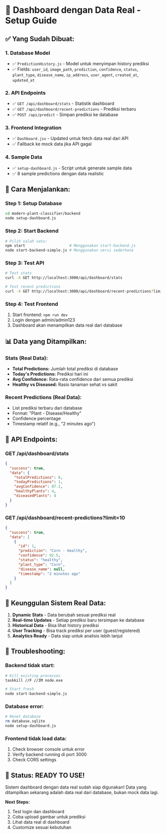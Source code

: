 # 🎯 **Dashboard dengan Data Real - Setup Guide**

## ✅ **Yang Sudah Dibuat:**

### 1. **Database Model** 
- ✅ `PredictionHistory.js` - Model untuk menyimpan history prediksi
- ✅ Fields: `user_id`, `image_path`, `prediction`, `confidence`, `status`, `plant_type`, `disease_name`, `ip_address`, `user_agent`, `created_at`, `updated_at`

### 2. **API Endpoints**
- ✅ `GET /api/dashboard/stats` - Statistik dashboard
- ✅ `GET /api/dashboard/recent-predictions` - Prediksi terbaru
- ✅ `POST /api/predict` - Simpan prediksi ke database

### 3. **Frontend Integration**
- ✅ `Dashboard.jsx` - Updated untuk fetch data real dari API
- ✅ Fallback ke mock data jika API gagal

### 4. **Sample Data**
- ✅ `setup-dashboard.js` - Script untuk generate sample data
- ✅ 8 sample predictions dengan data realistic

## 🚀 **Cara Menjalankan:**

### **Step 1: Setup Database**
```bash
cd modern-plant-classifier/backend
node setup-dashboard.js
```

### **Step 2: Start Backend**
```bash
# Pilih salah satu:
npm start                    # Menggunakan start-backend.js
node start-backend-simple.js # Menggunakan versi sederhana
```

### **Step 3: Test API**
```bash
# Test stats
curl -X GET http://localhost:3000/api/dashboard/stats

# Test recent predictions
curl -X GET http://localhost:3000/api/dashboard/recent-predictions?limit=5
```

### **Step 4: Test Frontend**
1. Start frontend: `npm run dev`
2. Login dengan admin/admin123
3. Dashboard akan menampilkan data real dari database

## 📊 **Data yang Ditampilkan:**

### **Stats (Real Data):**
- **Total Predictions:** Jumlah total prediksi di database
- **Today's Predictions:** Prediksi hari ini
- **Avg Confidence:** Rata-rata confidence dari semua prediksi
- **Healthy vs Diseased:** Rasio tanaman sehat vs sakit

### **Recent Predictions (Real Data):**
- List prediksi terbaru dari database
- Format: "Plant - Disease/Healthy"
- Confidence percentage
- Timestamp relatif (e.g., "2 minutes ago")

## 🔧 **API Endpoints:**

### **GET /api/dashboard/stats**
```json
{
  "success": true,
  "data": {
    "totalPredictions": 8,
    "todayPredictions": 1,
    "avgConfidence": 87.1,
    "healthyPlants": 4,
    "diseasedPlants": 4
  }
}
```

### **GET /api/dashboard/recent-predictions?limit=10**
```json
{
  "success": true,
  "data": [
    {
      "id": 1,
      "prediction": "Corn - Healthy",
      "confidence": 92.5,
      "status": "healthy",
      "plant_type": "Corn",
      "disease_name": null,
      "timestamp": "2 minutes ago"
    }
  ]
}
```

## 🎯 **Keunggulan Sistem Real Data:**

1. **Dynamic Stats** - Data berubah sesuai prediksi real
2. **Real-time Updates** - Setiap prediksi baru tersimpan ke database
3. **Historical Data** - Bisa lihat history prediksi
4. **User Tracking** - Bisa track prediksi per user (guest/registered)
5. **Analytics Ready** - Data siap untuk analisis lebih lanjut

## 🚨 **Troubleshooting:**

### **Backend tidak start:**
```bash
# Kill existing processes
taskkill //F //IM node.exe

# Start fresh
node start-backend-simple.js
```

### **Database error:**
```bash
# Reset database
rm database.sqlite
node setup-dashboard.js
```

### **Frontend tidak load data:**
1. Check browser console untuk error
2. Verify backend running di port 3000
3. Check CORS settings

## 🎉 **Status: READY TO USE!**

Sistem dashboard dengan data real sudah siap digunakan! Data yang ditampilkan sekarang adalah data real dari database, bukan mock data lagi.

**Next Steps:**
1. Test login dan dashboard
2. Coba upload gambar untuk prediksi
3. Lihat data real di dashboard
4. Customize sesuai kebutuhan


